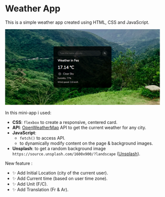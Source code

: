 # Weather App

This is a simple weather app created using HTML, CSS and JavaScript.

![Screen of the app view](./assets/weather-app-screen.png  "App view.")

In this mini-app i used:
- **CSS**: `flexbox` to create a responsive, centered card.
- **API**: [OpenWeatherMap](https://openweathermap.org/) API to get the current weather for any city.
- **JavaScript**: 
	- `fetch()` to access API.
	- to dynamically modify content on the page & background images.
- **Unsplash**: to get a random background image `https://source.unsplash.com/1600x900/?landscape` ([Unsplash](https://unsplash.com/)).

New feature :
- :sparkles: Add Initial Location (city of the current user).
- :sparkles: Add Current time (based on user time zone).
- :sparkles: Add Unit (F/C).
- :sparkles: Add Translation (Fr & Ar).
